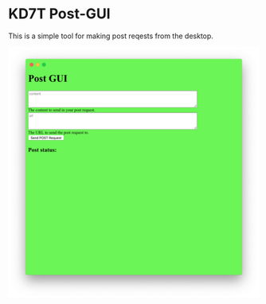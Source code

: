 # KD7T Post-GUI

This is a simple tool for making post reqests from the desktop.

![Screenshot](https://raw.githubusercontent.com/gubareve/post-gui/master/Screen-Shot.png)
